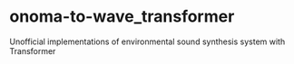 # onoma-to-wave_transformer
Unofficial implementations of environmental sound synthesis system with Transformer
